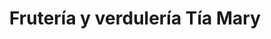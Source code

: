 ---
title: "Frutería y verdulería Tía Mary"
url: /nazareno-etla/fruteria-y-verduleria-tia-mary/
shop: frutería
---